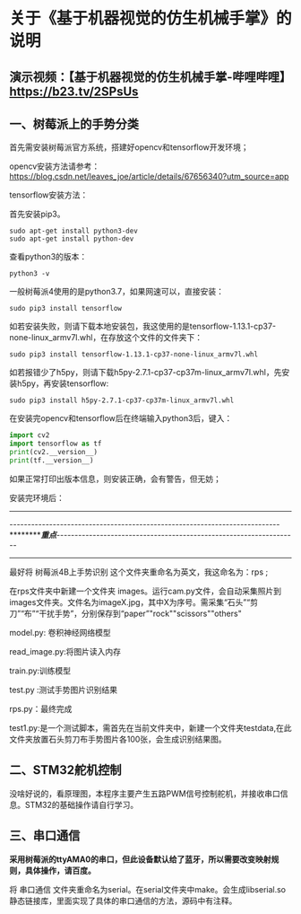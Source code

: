 # 关于《基于机器视觉的仿生机械手掌》的说明

## 演示视频：【基于机器视觉的仿生机械手掌-哔哩哔哩】https://b23.tv/2SPsUs

## 一、树莓派上的手势分类

首先需安装树莓派官方系统，搭建好opencv和tensorflow开发环境；

opencv安装方法请参考：https://blog.csdn.net/leaves_joe/article/details/67656340?utm_source=app

tensorflow安装方法：

首先安装pip3。

```shell
sudo apt-get install python3-dev
sudo apt-get install python-dev
```

查看python3的版本：

```shell
python3 -v
```

一般树莓派4使用的是python3.7，如果网速可以，直接安装：

```shell
sudo pip3 install tensorflow
```

如若安装失败，则请下载本地安装包，我这使用的是tensorflow-1.13.1-cp37-none-linux_armv7l.whl，在存放这个文件的文件夹下：

```shell
sudo pip3 install tensorflow-1.13.1-cp37-none-linux_armv7l.whl
```

如若报错少了h5py，则请下载h5py-2.7.1-cp37-cp37m-linux_armv7l.whl，先安装h5py，再安装tensorflow:

```shell
sudo pip3 install h5py-2.7.1-cp37-cp37m-linux_armv7l.whl
```

在安装完opencv和tensorflow后在终端输入python3后，键入：

```python
import cv2
import tensorflow as tf
print(cv2.__version__)
print(tf.__version__)
```

如果正常打印出版本信息，则安装正确，会有警告，但无妨；

安装完环境后：

------

---------------------------------------------------------------------------*****************重点*********-------------------------------------------------------------------

------

最好将 树莓派4B上手势识别 这个文件夹重命名为英文，我这命名为：rps ;

在rps文件夹中新建一个文件夹 images。运行cam.py文件，会自动采集照片到images文件夹。文件名为imageX.jpg，其中X为序号。需采集“石头”“剪刀”“布”“干扰手势”，分别保存到“paper”"rock""scissors""others"

model.py: 卷积神经网络模型

read_image.py:将图片读入内存

train.py:训练模型

test.py :测试手势图片识别结果

rps.py：最终完成

test1.py:是一个测试脚本，需首先在当前文件夹中，新建一个文件夹testdata,在此文件夹放置石头剪刀布手势图片各100张，会生成识别结果图。

## 二、STM32舵机控制

没啥好说的，看原理图，本程序主要产生五路PWM信号控制舵机，并接收串口信息。STM32的基础操作请自行学习。

## 三、串口通信

**采用树莓派的ttyAMA0的串口，但此设备默认给了蓝牙，所以需要改变映射规则，具体操作，请百度。**

将 串口通信 文件夹重命名为serial。在serial文件夹中make。会生成libserial.so静态链接库，里面实现了具体的串口通信的方法，源码中有注释。



